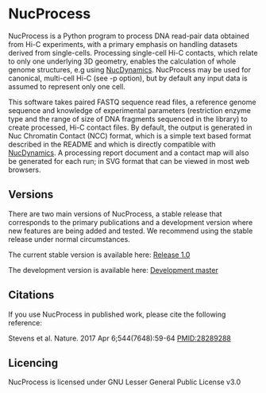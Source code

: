 # NucProcess

NucProcess is a Python program to process DNA read-pair data obtained from Hi-C experiments, with a primary emphasis on handling datasets derived from single-cells. Processing single-cell Hi-C contacts, which relate to only one underlying 3D geometry, enables the calculation of whole genome structures, e.g using [NucDynamics](https://github.com/tjs23/nuc_dynamics). NucProcess may be used for canonical, multi-cell Hi-C (see -p option), but by default any input data is assumed to represent only one cell.

This software takes paired FASTQ sequence read files, a reference genome sequence and knowledge of experimental parameters (restriction enzyme type and the range of size of DNA fragments sequenced in the library) to create processed, Hi-C contact files. By default, the output is generated in Nuc Chromatin Contact (NCC) format, which is a simple text based format described in the README and which is directly compatible with [NucDynamics](https://github.com/tjs23/nuc_dynamics). A processing report document and a contact map will also be generated for each run; in SVG format that can be viewed in most web browsers.

## Versions

There are two main versions of NucProcess, a stable release that corresponds to the primary publications and a development version where new features are being added and tested. We recommend using the stable release under normal circumstances.

The current stable version is available here: [Release 1.0](https://github.com/tjs23/nuc_processing/tree/release_1.0)

The development version is available here: [Development master](https://github.com/tjs23/nuc_processing)  

## Citations

If you use NucProcess in published work, please cite the following reference:

  Stevens et al. Nature. 2017 Apr 6;544(7648):59-64 [PMID:28289288](https://www.ncbi.nlm.nih.gov/pubmed/28289288)

## Licencing

NucProcess is licensed under GNU Lesser General Public License v3.0
